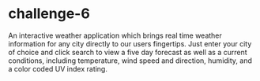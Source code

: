 # challenge-6
An interactive weather application which brings real time weather information for any city directly to our users fingertips. Just enter your city of choice and click search to view a five day forecast as well as a current conditions, including temperature, wind speed and direction, humidity, and a color coded UV index rating.  